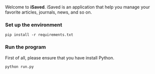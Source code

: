 Welcome to **iSaved**. iSaved is an application that help you manage your favorite articles, journals, news, and so on.


### Set up the environment

```
pip install -r requirements.txt
```

### Run the program
First of all, please ensure that you have install Python.

```
python run.py
```
